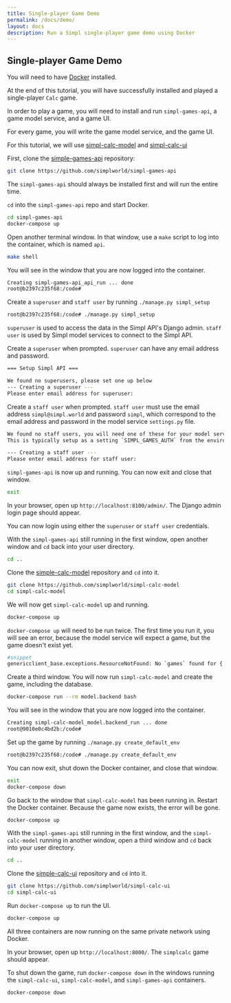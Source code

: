 ```yaml
---
title: Single-player Game Demo
permalink: /docs/demo/
layout: docs
description: Run a Simpl single-player game demo using Docker
---
```


## Single-player Game Demo

You will need to have [Docker](https://www.docker.com/) installed.

At the end of this tutorial, you will have successfully installed and played a single-player `Calc` game.

In order to play a game, you will need to install and run `simpl-games-api`, a game model service, and a game UI.

For every game, you will write the game model service, and the game UI. 

For this tutorial, we will use [simpl-calc-model](https://github.com/simplworld/simpl-calc-model) and [simpl-calc-ui](https://github.com/simplworld/simpl-calc-ui)

First, clone the [simple-games-api](https://github.com/simplworld/simpl-games-api) repository:

```bash
git clone https://github.com/simplworld/simpl-games-api
```

The `simpl-games-api` should always be installed first and will run the entire time.

`cd` into the `simpl-games-api` repo and start Docker.

```bash
cd simpl-games-api
docker-compose up
```

Open another terminal window. In that window, use a `make` script to log into the container, which is named `api`.

```bash
make shell
```

You will see in the window that you are now logged into the container.

```bash
Creating simpl-games-api_api_run ... done
root@b2397c235f68:/code# 
```

Create a `superuser` and `staff user` by running `./manage.py simpl_setup` 

```bash
root@b2397c235f68:/code# ./manage.py simpl_setup
```

`superuser` is used to access the data in the Simpl API's Django admin. `staff user` is used by Simpl model services to connect to the Simpl API.

Create a `superuser` when prompted. `superuser` can have any email address and password.

```bash
=== Setup Simpl API ===

We found no superusers, please set one up below
--- Creating a superuser ---
Please enter email address for superuser: 
```

Create a `staff user` when prompted. `staff user` must use the email address `simpl@simpl.world` and password `simpl`, which correspond to the email address and password in the model service `settings.py` file.

```bash
We found no staff users, you will need one of these for your model service to connect to the Simpl API
This is typically setup as a setting `SIMPL_GAMES_AUTH` from the environment variables `SIMPL_USER` and `SIMPL_PASS`

--- Creating a staff user ---
Please enter email address for staff user: 
```

`simpl-games-api` is now up and running. You can now exit and close that window.

```bash
exit
```

In your browser, open up `http://localhost:8100/admin/`. The Django admin login page should appear.

You can now login using either the `superuser` or `staff user` credentials.

With the `simpl-games-api` still running in the first window, open another window and `cd` back into your user directory.

```bash
cd ..
```

Clone the [simple-calc-model](https://github.com/simplworld/simpl-calc-model) repository and `cd` into it.

```bash
git clone https://github.com/simplworld/simpl-calc-model
cd simpl-calc-model
```

We will now get `simpl-calc-model` up and running. 

```bash
docker-compose up
```

`docker-compose up` will need to be run twice. The first time you run it, you will see an error, because the model service will expect a game, but the game doesn't exist yet.

```bash
#snippet
genericclient_base.exceptions.ResourceNotFound: No `games` found for {'slug': 'simpl-calc'}
```

Create a third window. You will now run `simpl-calc-model` and create the game, including the database.

```bash
docker-compose run --rm model.backend bash
```

You will see in the window that you are now logged into the container.

```bash
Creating simpl-calc-model_model.backend_run ... done
root@9010e0c4bd2b:/code#                                                                 
```

Set up the game by running `./manage.py create_default_env` 

```bash
root@b2397c235f68:/code# ./manage.py create_default_env
```

You can now exit, shut down the Docker container, and close that window.

```bash
exit
docker-compose down
```

Go back to the window that `simpl-calc-model` has been running in. Restart the Docker container. Because the game now exists, the error will be gone.

```bash
docker-compose up
```

With the `simpl-games-api` still running in the first window, and the `simpl-calc-model` running in another window, open a third window and `cd` back into your user directory.

```bash
cd ..
```

Clone the [simple-calc-ui](https://github.com/simplworld/simpl-calc-ui) repository and `cd` into it.

```bash
git clone https://github.com/simplworld/simpl-calc-ui
cd simpl-calc-ui
```

Run `docker-compose up` to run the UI.

```bash
docker-compose up
```

All three containers are now running on the same private network using Docker.

In your browser, open up `http://localhost:8000/`. The `simplcalc` game should appear.

To shut down the game, run `docker-compose down` in the windows running the `simpl-calc-ui`, `simpl-calc-model`, and `simpl-games-api` containers. 

```bash
docker-compose down
```